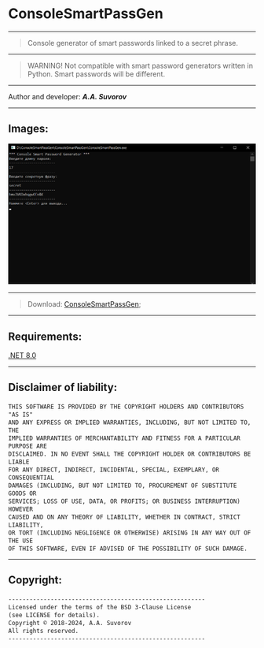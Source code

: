 # ConsoleSmartPassGen

***

> Console generator of smart passwords linked to a secret phrase.

***

> WARNING! Not compatible with smart password generators written in Python. Smart passwords will be different.

***

Author and developer: ___A.A. Suvorov___

***

## Images:

![logo](https://github.com/smartlegionlab/ConsoleSmartPassGen/raw/master/data/images/ConsoleSmartPassGen.png)

***

> Download: [ConsoleSmartPassGen](https://github.com/smartlegionlab/ConsoleSmartPassGen/releases/download/v0.1.0/ConsoleSmartPassGen.zip);

***

## Requirements:

[.NET 8.0](https://aka.ms/dotnet-core-applaunch?missing_runtime=true&arch=x64&rid=win-x64&os=win10&apphost_version=8.0.1)

***

## Disclaimer of liability:

    THIS SOFTWARE IS PROVIDED BY THE COPYRIGHT HOLDERS AND CONTRIBUTORS "AS IS"
    AND ANY EXPRESS OR IMPLIED WARRANTIES, INCLUDING, BUT NOT LIMITED TO, THE
    IMPLIED WARRANTIES OF MERCHANTABILITY AND FITNESS FOR A PARTICULAR PURPOSE ARE
    DISCLAIMED. IN NO EVENT SHALL THE COPYRIGHT HOLDER OR CONTRIBUTORS BE LIABLE
    FOR ANY DIRECT, INDIRECT, INCIDENTAL, SPECIAL, EXEMPLARY, OR CONSEQUENTIAL
    DAMAGES (INCLUDING, BUT NOT LIMITED TO, PROCUREMENT OF SUBSTITUTE GOODS OR
    SERVICES; LOSS OF USE, DATA, OR PROFITS; OR BUSINESS INTERRUPTION) HOWEVER
    CAUSED AND ON ANY THEORY OF LIABILITY, WHETHER IN CONTRACT, STRICT LIABILITY,
    OR TORT (INCLUDING NEGLIGENCE OR OTHERWISE) ARISING IN ANY WAY OUT OF THE USE
    OF THIS SOFTWARE, EVEN IF ADVISED OF THE POSSIBILITY OF SUCH DAMAGE.

***

## Copyright:
    --------------------------------------------------------
    Licensed under the terms of the BSD 3-Clause License
    (see LICENSE for details).
    Copyright © 2018-2024, A.A. Suvorov
    All rights reserved.
    --------------------------------------------------------